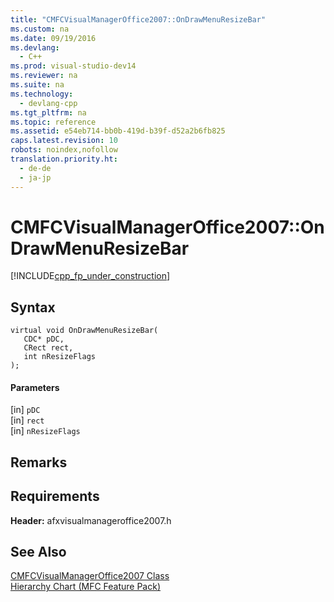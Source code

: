 ```yaml
---
title: "CMFCVisualManagerOffice2007::OnDrawMenuResizeBar"
ms.custom: na
ms.date: 09/19/2016
ms.devlang: 
  - C++
ms.prod: visual-studio-dev14
ms.reviewer: na
ms.suite: na
ms.technology: 
  - devlang-cpp
ms.tgt_pltfrm: na
ms.topic: reference
ms.assetid: e54eb714-bb0b-419d-b39f-d52a2b6fb825
caps.latest.revision: 10
robots: noindex,nofollow
translation.priority.ht: 
  - de-de
  - ja-jp
---
```

# CMFCVisualManagerOffice2007::OnDrawMenuResizeBar
[!INCLUDE[cpp_fp_under_construction](../vs140/includes/cpp_fp_under_construction_md.md)]  
  
## Syntax  
  
```  
virtual void OnDrawMenuResizeBar(  
   CDC* pDC,  
   CRect rect,  
   int nResizeFlags  
);  
```  
  
#### Parameters  
 [in] `pDC`  
  [in] `rect`  
  [in] `nResizeFlags`  
  
## Remarks  
  
## Requirements  
 **Header:** afxvisualmanageroffice2007.h  
  
## See Also  
 [CMFCVisualManagerOffice2007 Class](../vs140/CMFCVisualManagerOffice2007-Class.md)   
 [Hierarchy Chart (MFC Feature Pack)](../vs140/Hierarchy-Chart.md)